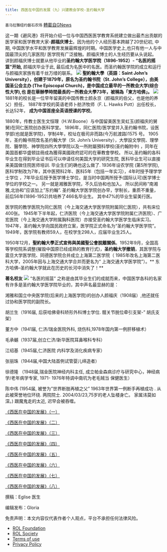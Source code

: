 ```yaml
---
title: 西医在中国的发展（九）兴建教会学校-圣约翰大学
---
```

`喜马拉雅纽约磐石农场` [轉載自GNews](https://gnews.org/zh-hans/2364926/)

这一期《避风港》将开始介绍一位与中国西医医学教育系统建立做出最杰出贡献的医学家和医学教育大家-**颜福庆博士**。因为他的个人经历基本跨越了20世纪初, 中期, 中国医学水平和医学教育发展最辉煌的时期。中国医学史上,也只有他一人与中国最顶尖的几家医院/ 医学院有广泛接触。颜福庆博士的人生经历要从头说起。
![]()
讲到颜福庆博士就要从他毕业的**圣约翰大学医学院（1896-1952）- “名医的摇篮”开始,** 颜福庆毕业于此, 最后成为名医中的名医。而圣约翰医学院的成立和运行与颜福庆家族有着千丝万缕的联系。
![](https://assets.gnews.org/wp-content/uploads/2022/04/圣约翰大学.jpg)
**聖約翰大學（英語：Saint John’s University），创建于1879年，原名为圣约翰书院（St. John’s College），由美国圣公会主办 (The Episcopal Church)，是中国成立最早的一所教会大学(综合性大学),也 是在華辦學時間最長的一所教会大學73年，被稱為「東方哈佛」。**
![](https://assets.gnews.org/wp-content/uploads/2022/04/教学大楼.jpg)
1881年的校长是一位早年留美的中国传教士颜永京（颜福庆的伯父，也是他的养父）担任， 1887年学校的英语老师卜舫济牧师（F. L. Hawks Pott）出任校长，长达52年， **成为中国首座全英语授课的学校**。

1880年，传教士医生文恒理（H.W.Boone）与中国留美医生吴虹玉(颜福庆的舅舅)在同仁医院创办医科学堂。 1896年，同仁医院/医学堂并入圣约翰书院，设医学部(也就是医学院)，学制4年，校址在极司非而路(今万航渡路)1575 号。 1905年，圣约翰书院改名圣约翰大学（St. John’s University），大學設文學院、理學院、醫學院、神學院四所大學學院以及一所附屬預科學校(圣约翰附中) ，同年在美国首都华盛顿註冊成為獲得美國政府認可的在華教會學校。 所以,圣约翰的各科毕业生在得到毕业证书后可以申请任何美国大学的研究生院, 医科毕业生可以直接来美国做住院医师培训. 毕业生们的确也这么做了. 1936年设农学院 (第5所学院),  医科学制改为7年，其中医预科2年、医科5年（包括一年实习），4年时授予理学学士学位 ，7年毕业后授予医学博士学位，是当时中国两所授予(国际认可)医学博士学位的学校之一。 另一就是湘雅医学院，不久后协和也加入。 所以民间称“南湘雅,北协和”应该加上”东约翰”.  圣约翰大学医学院创办早，学制长，重质不重量，前后56年(1896-1952)共培养了466名毕业生。 其中47%的毕业生留美行医。

医学院的教学医院为同仁医院（今上海交通大学医学院附属同仁医院），共有床位400张。 1945年下半年起，仁济医院（今上海交通大学医学院附属仁济医院）、广宏医院（今上海交通大学附属胸科医院）亦接受圣约翰大学医学生临床实习。 1947年，圣约翰大学向国民政府立案，医学院正式命名为“圣约翰大学医学院”。 1949年，医学院有教师59人，在校学生298人，应届毕业生25人。

1950年12月，**聖約翰大學正式宣佈與美國聖公會脫離關係**。1952年9月，全国高等学校院系调整(摧毁中国原已经成熟的教育行式)，**圣约翰大学撤销**，其医学院与震旦大学医学院、同德医学院合并成立上海第二医学院（ 1985年改名上海第二医科大学，2005年因与上海交通大学合并而更名为“ 上海交通大学医学院”）。** 东方哈佛–圣约翰大学就此在历史的长河中消失了！**

**著名校友**
![](https://assets.gnews.org/wp-content/uploads/2022/04/教学楼走廊-e1650244941626.jpg)
“名医的摇篮” 之称是由其毕业生们的成就而来，中国医学各科的名家有许多是圣约翰大学医学院毕业的，其中声名最显赫的是：

湘雅和国立中央医学院(后来的上海医学院)的创办人颜福庆（1908届）,他还就任过协和医学院的副院长。

胡兰生（1916届, 后获哈佛骨科矫形外科博士学位. 髋关节脱位牵引支架-” 胡氏支架）

董方中（1941届, 仁济/瑞金医院外科, 烧伤科,1978年国内第一例肝移植术）

毛承樾（1937届,创立仁济/新华医院耳鼻喉科专科）

江绍基（1945届,仁济医院 内科学及消化疾病专家）

张丽珠（1944届,中国大陆首例试管婴儿缔造者）

徐德隆 （1948届,瑞金医院神经内科主任, 成立帕金森病诊疗与研究中心，神经病学/老年病学专家, 1971- 1976年特调中南坑为老毛贼当 保健医生）

陈中伟 (1954届, 被誉为”世界断肢再植之父” 1963年世界第一例断手再植成功 . 从此被荣誉地位环绕. 两院院士.  2004/03/23,75岁的老人坠楼身亡。 家属讳莫如深。) 跟魔鬼走的太近, 迟早会被吞噬。

[《西医在中国的发展》（一）](https://gnews.org/zh-hans/2230569/)

[《西医在中国的发展》（二）](https://gnews.org/zh-hans/2247529/)

[《西医在中国的发展》（三）](https://gnews.org/zh-hans/2266864/)

[《西医在中国的发展》（四）](https://gnews.org/zh-hans/2300811/)

[《西医在中国的发展》（五）](https://gnews.org/zh-hans/2329273/)

[《西医在中国的发展》（六）](https://gnews.org/zh-hans/2329876/)

[《西医在中国的发展》（七）](https://gnews.org/zh-hans/2330669/)

[《西医在中国的发展》（八）](https://gnews.org/2364092/)

撰稿：Eglise 医生

编辑发布：Gloria

 

免责声明：本文内容仅代表作者个人观点，平台不承担任何法律风险。

- [ROL Foundation](https://rolfoundation.org/)
- [ROL Society](https://rolsociety.org/)
- [Terms of use](https://gnews.org/terms-of-use-3/)
- [Privacy Policy](https://gnews.org/privacy-policy/)
